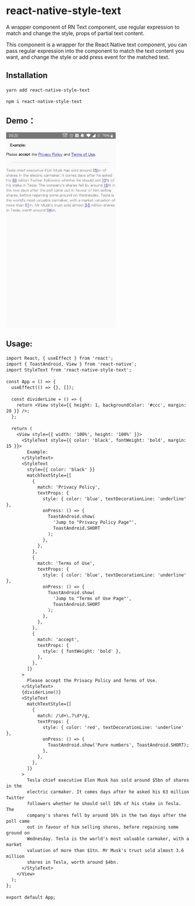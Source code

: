 # react-native-style-text
A wrapper component of RN Text component, use regular expression to match and change the style, props of partial text content.

This component is a wrapper for the React Native text component, you can pass regular expression into the component to match the text content you want, and change the style or add press event for the matched text.

## Installation

`yarn add react-native-style-text`

`npm i react-native-style-text`

## Demo：

<div>
  <img src="https://github.com/congshengwu/react-native-style-text/raw/master/screenshots/demo1.jpg" alt="ViewPager" width="300">
</div>

## Usage:

```tsx
import React, { useEffect } from 'react';
import { ToastAndroid, View } from 'react-native';
import StyleText from 'react-native-style-text';

const App = () => {
  useEffect(() => {}, []);

  const dividerLine = () => {
    return <View style={{ height: 1, backgroundColor: '#ccc', margin: 20 }} />;
  };

  return (
    <View style={{ width: '100%', height: '100%' }}>
      <StyleText style={{ color: 'black', fontWeight: 'bold', margin: 15 }}>
        Example:
      </StyleText>
      <StyleText
        style={{ color: 'black' }}
        matchTextStyle={[
          {
            match: 'Privacy Policy',
            textProps: {
              style: { color: 'blue', textDecorationLine: 'underline' },
              onPress: () => {
                ToastAndroid.show(
                  'Jump to "Privacy Policy Page"',
                  ToastAndroid.SHORT
                );
              },
            },
          },
          {
            match: 'Terms of Use',
            textProps: {
              style: { color: 'blue', textDecorationLine: 'underline' },
              onPress: () => {
                ToastAndroid.show(
                  'Jump to "Terms of Use Page"',
                  ToastAndroid.SHORT
                );
              },
            },
          },
          {
            match: 'accept',
            textProps: {
              style: { fontWeight: 'bold' },
            },
          },
        ]}
      >
        Please accept the Privacy Policy and Terms of Use.
      </StyleText>
      {dividerLine()}
      <StyleText
        matchTextStyle={[
          {
            match: /\d+\.?\d*/g,
            textProps: {
              style: { color: 'red', textDecorationLine: 'underline' },
              onPress: () => {
                ToastAndroid.show('Pure numbers', ToastAndroid.SHORT);
              },
            },
          },
        ]}
      >
        Tesla chief executive Elon Musk has sold around $5bn of shares in the
        electric carmaker. It comes days after he asked his 63 million Twitter
        followers whether he should sell 10% of his stake in Tesla. The
        company's shares fell by around 16% in the two days after the poll came
        out in favour of him selling shares, before regaining some ground on
        Wednesday. Tesla is the world's most valuable carmaker, with a market
        valuation of more than $1tn. Mr Musk's trust sold almost 3.6 million
        shares in Tesla, worth around $4bn.
      </StyleText>
    </View>
  );
};

export default App;
```
